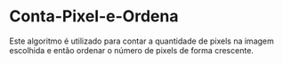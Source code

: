 # Conta-Pixel-e-Ordena

Este algoritmo é utilizado para contar a quantidade de pixels na imagem escolhida e então ordenar o número de pixels de forma crescente.